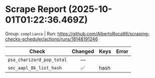 # Scrape Report (2025-10-01T01:22:36.469Z)

Group: `compliance`  |  Run: https://github.com/AlbertoRoca96/scraping-checks-scheduler/actions/runs/18148191246

| Check | Changed | Keys | Error |
|---|:---:|:--|:--|
| `psa_charizard_pop_total` | — |  |  |
| `sec_aapl_8k_list_hash` | ✅ | hash |  |
